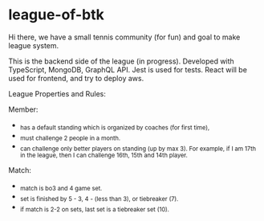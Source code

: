 # league-of-btk

Hi there, we have a small tennis community (for fun) and goal to make league system.

This is the backend side of the league (in progress). Developed with TypeScript, MongoDB, GraphQL API. Jest is used for tests. React will be used for frontend, and try to deploy aws.

League Properties and Rules:

Member:
* <sub>has a default standing which is organized by coaches (for first time),</sub>
* <sub>must challenge 2 people in a month.</sub>
* <sub>can challenge only better players on standing (up by max 3). For example, if I am 17th in the league, then I can challenge 16th, 15th and 14th player.</sub>

Match:
* <sub>match is bo3 and 4 game set.</sub>
* <sub>set is finished by 5 - 3, 4 - (less than 3), or tiebreaker (7).</sub>
* <sub>if match is 2-2 on sets, last set is a tiebreaker set (10).</sub>

